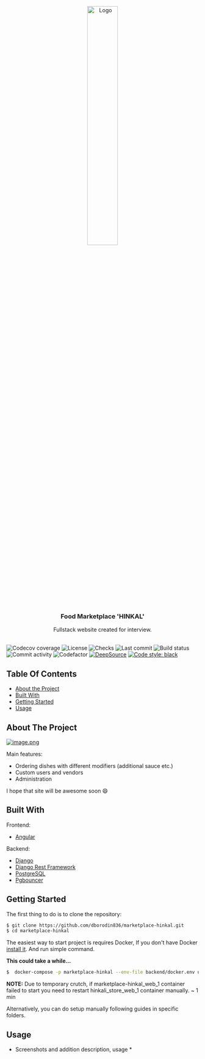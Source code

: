 <p align="center">
  <img src="https://i.postimg.cc/wMHtRZft/image-removebg-preview-1.png" alt="Logo" width="40%"/>
</p>
  <h3 align="center">Food Marketplace 'HINKAL'</h3>
  <p align="center">
    Fullstack website created for interview.
    <br/>
    <br/>
  </p>
</p>

<a><img src="https://img.shields.io/codecov/c/github/dborodin836/marketplace-hinkal" alt="Codecov coverage"></a>
<img src="https://img.shields.io/github/license/dborodin836/marketplace-hinkal" alt="License">
<img src="https://img.shields.io/github/checks-status/dborodin836/marketplace-hinkal/develop" alt="Checks">
<img src="https://img.shields.io/github/last-commit/dborodin836/marketplace-hinkal" alt="Last commit">
<img src="https://img.shields.io/github/workflow/status/dborodin836/marketplace-hinkal/Python" alt="Build status">
<img src="https://img.shields.io/github/commit-activity/m/dborodin836/marketplace-hinkal" alt="Commit activity">
<img src="https://www.codefactor.io/repository/github/dborodin836/marketplace-hinkal/badge" alt="Codefactor">
[![DeepSource](https://deepsource.io/gh/dborodin836/marketplace-hinkal.svg/?label=active+issues&token=IHInroIWzClOi9afsigBuueu)](https://deepsource.io/gh/dborodin836/marketplace-hinkal/?ref=repository-badge)
[![Code style: black](https://img.shields.io/badge/code%20style-black-000000.svg)](https://github.com/psf/black)



## Table Of Contents

* [About the Project](#about-the-project)
* [Built With](#built-with)
* [Getting Started](#getting-started)
* [Usage](#usage)

## About The Project

[![image.png](https://i.postimg.cc/PqzS6R0H/image.png)](https://postimg.cc/06jGjc8X)

Main features:

* Ordering dishes with different modifiers (additional sauce etc.)
* Custom users and vendors
* Administration

I hope that site will be awesome soon :smile:

## Built With

Frontend: 
* [Angular](https://angular.io)

Backend:
* [Django](https://www.djangoproject.com)
* [Django Rest Framework](https://www.django-rest-framework.org)
* [PostgreSQL](https://www.postgresql.org)
* [Pgbouncer](https://www.pgbouncer.org)

## Getting Started

The first thing to do is to clone the repository:

```sh
$ git clone https://github.com/dborodin836/marketplace-hinkal.git
$ cd marketplace-hinkal
```

The easiest way to start project is requires Docker,
If you don't have Docker [install it](https://docs.docker.com/get-docker/).
And run simple command.

**This could take a while...**

```sh
$  docker-compose -p marketplace-hinkal --env-file backend/docker.env up
```

**NOTE:** Due to temporary crutch, if marketplace-hinkal_web_1 container failed to start you need to restart hinkali_store_web_1 container manually. ~ 1 min

Alternatively, you can do setup manually following guides in specific folders.

## Usage

* Screenshots and addition description, usage *
